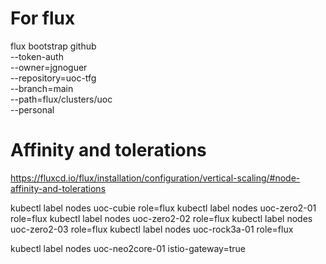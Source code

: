 # For flux

flux bootstrap github \
  --token-auth \
  --owner=jgnoguer \
  --repository=uoc-tfg \
  --branch=main \
  --path=flux/clusters/uoc \
  --personal

  # Affinity and tolerations
  
  https://fluxcd.io/flux/installation/configuration/vertical-scaling/#node-affinity-and-tolerations



kubectl label nodes uoc-cubie role=flux
kubectl label nodes uoc-zero2-01 role=flux
kubectl label nodes uoc-zero2-02 role=flux
kubectl label nodes uoc-zero2-03 role=flux
kubectl label nodes uoc-rock3a-01 role=flux

kubectl label nodes uoc-neo2core-01 istio-gateway=true